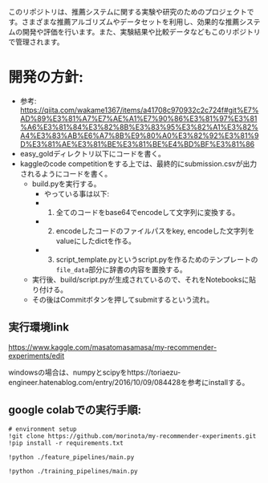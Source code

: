 このリポジトリは、推薦システムに関する実験や研究のためのプロジェクトです。さまざまな推薦アルゴリズムやデータセットを利用し、効果的な推薦システムの開発や評価を行います。また、実験結果や比較データなどもこのリポジトリで管理されます。

# 開発の方針:

- 参考: https://qiita.com/wakame1367/items/a41708c970932c2c724f#git%E7%AD%89%E3%81%A7%E7%AE%A1%E7%90%86%E3%81%97%E3%81%A6%E3%81%84%E3%82%8B%E3%83%95%E3%82%A1%E3%82%A4%E3%83%AB%E6%A7%8B%E9%80%A0%E3%82%92%E3%81%9D%E3%81%AE%E3%81%BE%E3%81%BE%E4%BD%BF%E3%81%86
- easy_goldディレクトリ以下にコードを書く。
- kaggleのcode competitionをする上では、最終的にsubmission.csvが出力されるようにコードを書く。
  - build.pyを実行する。
    - やっている事は以下:
    - 1. 全てのコードをbase64でencodeして文字列に変換する。
    - 2. encodeしたコードのファイルパスをkey, encodeした文字列をvalueにしたdictを作る。
    - 3. script_template.pyというscript.pyを作るためのテンプレートの`file_data`部分に辞書の内容を置換する。
  - 実行後、build/script.pyが生成されているので、それをNotebooksに貼り付ける。
  - その後はCommitボタンを押してsubmitするという流れ。

## 実行環境link

https://www.kaggle.com/masatomasamasa/my-recommender-experiments/edit

windowsの場合は、numpyとscipyをhttps://toriaezu-engineer.hatenablog.com/entry/2016/10/09/084428を参考にinstallする。

## google colabでの実行手順:

```
# environment setup
!git clone https://github.com/morinota/my-recommender-experiments.git
!pip install -r requirements.txt

!python ./feature_pipelines/main.py

!python ./training_pipelines/main.py
```

